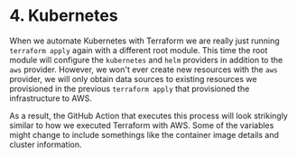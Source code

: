 # 4. Kubernetes

When we automate Kubernetes with Terraform we are really just running `terraform apply` again with a different root module. This time the root module will configure the `kubernetes` and `helm` providers in addition to the `aws` provider. However, we won't ever create new resources with the `aws` provider, we will only obtain data sources to existing resources we provisioned in the previous `terraform apply` that provisioned the infrastructure to AWS.

As a result, the GitHub Action that executes this process will look strikingly similar to how we executed Terraform with AWS. Some of the variables might change to include somethings like the container image details and cluster information.